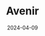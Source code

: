 ---  
layout: startup_page  
title: "Avenir"  
id: "joinavenir.com"  
permalink: "/avenirjoinavenir.com04092024/"  
website: "https://www.joinavenir.com/"  
funding_round: "Pre-Seed"  
funding_amount: "$500K"  
investors: "SFC Capital, Techstars, prominent angel investors with experience leading financial institutions such as FNZ, JP Morgan, and Morgan Stanley"  
about: "Avenir provides businesses with software that scores businesses based on their sustainability. Their suite of tools for wealth managers and financial advisors includes values mapping, direct indexing and generating financial reports to prove compliance with regulations. The company aims to reshape the wealth management landscape with a focus on personalization and digitalization."  
markets: "Fintech, Wealth Management, Financial Software, Other Financial Services, Business/Productivity Software, Media and Information Services (B2B), SaaS, Artificial Intelligence & Machine Learning, Mobile"  
hq: "London, England, United Kingdom"  
founded_year: "2023"  
linkedin: "https://www.linkedin.com/company/joinavenir"  
twitter: "https://twitter.com/Avenir_invest"  
instagram: ""  
facebook: ""  
crunchbase: ""  
pitchbook: "https://pitchbook.com/profiles/company/538249-51"  

date_display: "09-Apr-2024"  
date: "2024-04-09"

# SEO Optimization  
meta_title: "Avenir - Pre-Seed Funding ($500K)"  
meta_description: "Avenir, Avenir provides businesses with software that scores businesses based on their sustainability. Their suite of tools for wealth managers and financial ..."  
meta_keywords: "Avenir, Fintech, Wealth Management, Financial Software, Other Financial Services, Business/Productivity Software, Media and Information Services (B2B), SaaS, Artificial Intelligence & Machine Learning, Mobile, Pre-Seed funding"  
canonical_url: "https://startup.projectstartups.com/avenirjoinavenir.com04092024/"  
---